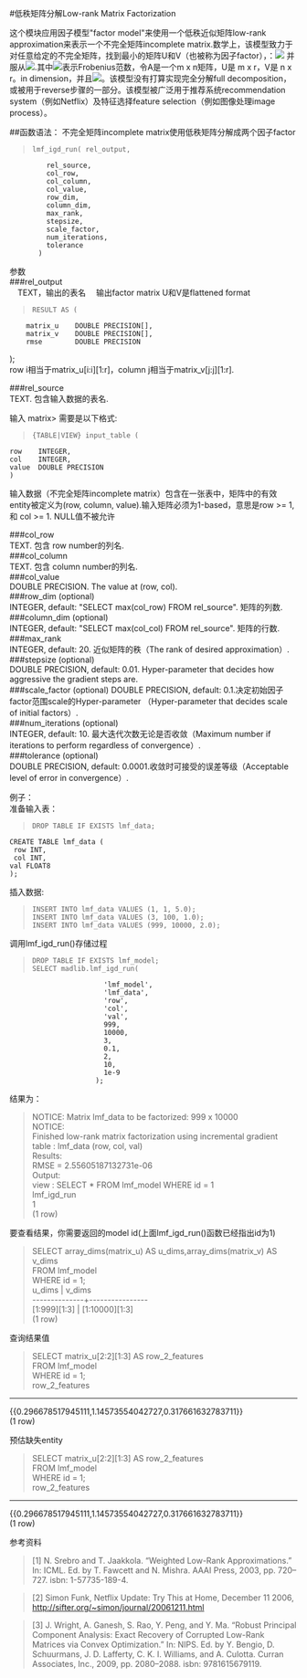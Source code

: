 #低秩矩阵分解Low-rank Matrix Factorization

这个模块应用因子模型"factor model"来使用一个低秩近似矩阵low-rank approximation来表示一个不完全矩阵incomplete matrix.数学上，该模型致力于对任意给定的不完全矩阵，找到最小的矩阵U和V（也被称为因子factor），：![](http://madlib.incubator.apache.org/docs/v1.9/form_46.png)
并服从![](http://madlib.incubator.apache.org/docs/v1.9/form_47.png).其中![](http://madlib.incubator.apache.org/docs/v1.9/form_48.png)表示Frobenius范数，令A是一个m x n矩阵，U是 m x r，V是 n x r。in dimension，并且![](http://madlib.incubator.apache.org/docs/v1.9/form_54.png)。该模型没有打算实现完全分解full decomposition，或被用于reverse步骤的一部分。该模型被广泛用于推荐系统recommendation system（例如Netflix）及特征选择feature selection（例如图像处理image process）。

##函数语法：
不完全矩阵incomplete matrix使用低秩矩阵分解成两个因子factor

>     lmf_igd_run( rel_output,
             rel_source,
             col_row,
             col_column,
             col_value,
             row_dim,
             column_dim,
             max_rank,
             stepsize,
             scale_factor,
             num_iterations,
             tolerance
           )

参数  
###rel_output  
&emsp;TEXT，输出的表名
&emsp;输出factor matrix U和V是flattened format
>     RESULT AS (
        matrix_u    DOUBLE PRECISION[],
        matrix_v    DOUBLE PRECISION[],
        rmse        DOUBLE PRECISION
);  
row i相当于matrix_u[i:i][1:r]，column j相当于matrix_v[j:j][1:r].  

###rel_source  
TEXT. 包含输入数据的表名.  

输入 matrix> 需要是以下格式:
>     {TABLE|VIEW} input_table (
    row    INTEGER,
    col    INTEGER,
    value  DOUBLE PRECISION
    )
输入数据（不完全矩阵incomplete matrix）包含在一张表中，矩阵中的有效entity被定义为(row, column, value).输入矩阵必须为1-based，意思是row >= 1, 和 col >= 1. NULL值不被允许  

###col_row  
TEXT. 包含 row number的列名.  
###col_column  
TEXT. 包含 column number的列名.  
###col_value  
DOUBLE PRECISION. The value at (row, col).  
###row_dim (optional)  
INTEGER, default: "SELECT max(col_row) FROM rel_source". 矩阵的列数.  
###column_dim (optional)  
INTEGER, default: "SELECT max(col_col) FROM rel_source". 矩阵的行数.  
###max_rank  
INTEGER, default: 20. 近似矩阵的秩（The rank of desired approximation）.  
###stepsize (optional)  
DOUBLE PRECISION, default: 0.01. Hyper-parameter that decides how aggressive the gradient steps are.  
###scale_factor (optional)
DOUBLE PRECISION, default: 0.1.决定初始因子factor范围scale的Hyper-parameter （Hyper-parameter that decides scale of initial factors）.  
###num_iterations (optional)  
INTEGER, default: 10. 最大迭代次数无论是否收敛（Maximum number if iterations to perform regardless of convergence）.  
###tolerance (optional)  
DOUBLE PRECISION, default: 0.0001.收敛时可接受的误差等级（Acceptable level of error in convergence）.  

例子：  
准备输入表：  
>     DROP TABLE IF EXISTS lmf_data;
    CREATE TABLE lmf_data (
     row INT,
     col INT,
    val FLOAT8
    );

插入数据:  
>     INSERT INTO lmf_data VALUES (1, 1, 5.0);  
>     INSERT INTO lmf_data VALUES (3, 100, 1.0);  
>     INSERT INTO lmf_data VALUES (999, 10000, 2.0);  

调用lmf_igd_run()存储过程  
>     DROP TABLE IF EXISTS lmf_model;  
>     SELECT madlib.lmf_igd_run(
                           'lmf_model',
                           'lmf_data',
                           'row',
                           'col',
                           'val',
                           999,
                           10000,
                           3,
                           0.1,
                           2,
                           10,
                           1e-9
                         );

结果为：
>NOTICE:  Matrix lmf_data to be factorized: 999 x 10000  
NOTICE:  
Finished low-rank matrix factorization using incremental gradient  
  table : lmf_data (row, col, val)  
Results:  
  RMSE = 2.55605187132731e-06  
Output:  
  view : SELECT * FROM lmf_model WHERE id = 1  
 lmf_igd_run    
    1  
(1 row)  


要查看结果，你需要返回的model id(上面lmf_igd_run()函数已经指出id为1)  
>SELECT array_dims(matrix_u) AS u_dims,array_dims(matrix_v) AS v_dims  
 FROM lmf_model  
 WHERE id = 1;  
     u_dims    |     v_dims     
  --------------+----------------  
  [1:999][1:3] | [1:10000][1:3]  
 (1 row)  
 
查询结果值  
>SELECT matrix_u[2:2][1:3] AS row_2_features  
 FROM lmf_model  
 WHERE id = 1;  
                      row_2_features                      
  ----------------------------------------------------------  
 {{0.296678517945111,1.14573554042727,0.317661632783711}}  
 (1 row)  
 
预估缺失entity  
>SELECT matrix_u[2:2][1:3] AS row_2_features  
 FROM lmf_model  
 WHERE id = 1;  
                      row_2_features                      
  ----------------------------------------------------------  
 {{0.296678517945111,1.14573554042727,0.317661632783711}}  
 (1 row)  

参考资料
>[1] N. Srebro and T. Jaakkola. “Weighted Low-Rank Approximations.” In: ICML. Ed. by T. Fawcett and N. Mishra. AAAI Press, 2003, pp. 720–727. isbn: 1-57735-189-4.

>[2] Simon Funk, Netflix Update: Try This at Home, December 11 2006, http://sifter.org/~simon/journal/20061211.html

>[3] J. Wright, A. Ganesh, S. Rao, Y. Peng, and Y. Ma. “Robust Principal Component Analysis: Exact Recovery of Corrupted Low-Rank Matrices via Convex Optimization.” In: NIPS. Ed. by Y. Bengio, D. Schuurmans, J. D. Lafferty, C. K. I. Williams, and A. Culotta. Curran Associates, Inc., 2009, pp. 2080–2088. isbn: 9781615679119.

